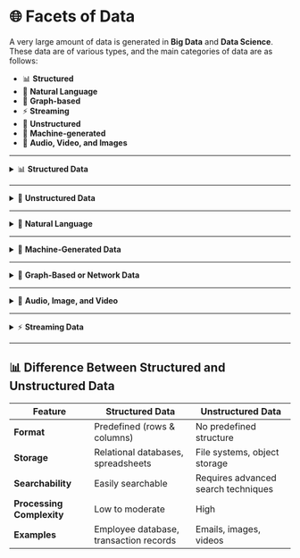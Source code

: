 # 🌐 Facets of Data

A very large amount of data is generated in **Big Data** and **Data Science**. These data are of various types, and the main categories of data are as follows:

- 📊 **Structured**
- 📝 **Natural Language**
- 🔗 **Graph-based**
- ⚡ **Streaming**
- 📂 **Unstructured**
- 🤖 **Machine-generated**
- 🎥 **Audio, Video, and Images**

---

<details>
<summary>📊 <strong>Structured Data</strong></summary>

- Structured data is arranged in rows and columns, making it easy for applications to retrieve and process.  
- Stored in **Database Management Systems (DBMS)** using a predefined schema.
- Searchable by data type and easily understood by both computers and humans.

**Examples:**
- Excel spreadsheets  
- Customer transaction records  
- Employee databases  

</details>

---

<details>
<summary>📂 <strong>Unstructured Data</strong></summary>

- Does not follow a specified format; no rows and columns.
- Difficult to retrieve required information without specialized processing.
- Can be in forms like text, audio, video, and images.

**Characteristics:**
1. No structural restrictions  
2. Can be of any type  
3. No predefined formats or sequences  
4. Unpredictable in nature  

**Examples:**
- Emails  
- Social media posts  
- Images and videos from smartphones  

</details>

---

<details>
<summary>📝 <strong>Natural Language</strong></summary>

- Special type of unstructured data that comes in human language (written or spoken).
- Requires **Natural Language Processing (NLP)** to interpret meaning.
- Used in entity recognition, topic detection, summarization, and sentiment analysis.

**Processing Steps:**
- Speech recognition  
- Natural language understanding  
- Machine translation  

**Examples:**
- Chatbot interactions  
- Customer reviews  
- News articles  

</details>

---

<details>
<summary>🤖 <strong>Machine-Generated Data</strong></summary>

- Created without human intervention — generated automatically by systems, devices, or sensors.
- Can be structured or unstructured.

**Sources:**
- Server logs  
- IoT devices  
- Network event logs  

**Examples:**
- Web server logs  
- Call detail records from telecom systems  
- Telemetry from connected vehicles  

</details>

---

<details>
<summary>🔗 <strong>Graph-Based or Network Data</strong></summary>

- Represents relationships between entities using **nodes** and **edges**.
- Stored in **graph databases** (e.g., Neo4j) and queried with specialized languages like SPARQL.

**Applications:**
- Fraud detection  
- Social network analysis  
- Recommendation systems  

**Examples:**
- Facebook friend connections  
- Google Knowledge Graph  
- Supply chain relationship maps  

</details>

---

<details>
<summary>🎥 <strong>Audio, Image, and Video</strong></summary>

- Multimedia data that is often large and heterogeneous.
- Requires computer vision, speech recognition, and video analytics.

**Challenges:**
- Large storage requirements  
- High processing complexity  
- Diverse formats (lossless, lossy, uncompressed)  

**Examples:**
- Security camera footage  
- Medical MRI scans  
- YouTube videos and podcasts  

</details>

---

<details>
<summary>⚡ <strong>Streaming Data</strong></summary>

- Continuously generated by many sources in small batches.
- Requires real-time or near-real-time processing.

**Sources:**
- Mobile/web application logs  
- Social media feeds  
- Financial transactions  

**Examples:**
- Twitter live stream data  
- Real-time stock market feeds  
- GPS tracking data from delivery vehicles  

</details>

---

## 📊 Difference Between Structured and Unstructured Data

| Feature                  | Structured Data                          | Unstructured Data                     |
|--------------------------|-------------------------------------------|----------------------------------------|
| **Format**               | Predefined (rows & columns)              | No predefined structure               |
| **Storage**              | Relational databases, spreadsheets       | File systems, object storage          |
| **Searchability**        | Easily searchable                        | Requires advanced search techniques   |
| **Processing Complexity**| Low to moderate                          | High                                   |
| **Examples**             | Employee database, transaction records   | Emails, images, videos                |
